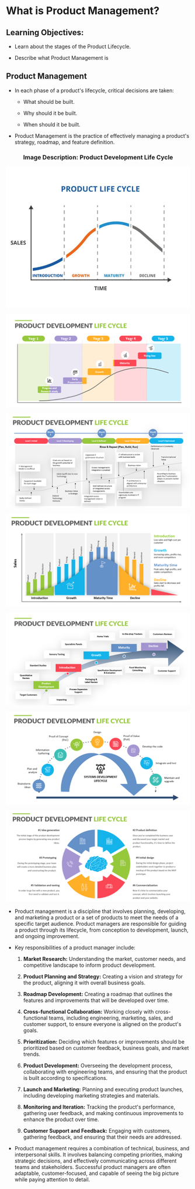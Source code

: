 # What is Product Management?

## Learning Objectives:

  - Learn about the stages of the Product Lifecycle.

  - Describe what Product Management is


  ## Product Management

  - In each phase of a product's lifecycle, critical decisions are taken:

    - What should be built.

    - Why should it be built.

    - When should it be built.

  - Product Management is the practice of effectively managing a product's strategy, roadmap, and feature definition.


  <h3 align = "center">  Image Description: Product Development Life Cycle </h3>

  <p align="center">
  <img src="https://github.com/Amit-Ashok-Swain/Product-Management/blob/main/Images/01.%20Introduction%20to%20Product%20Management/04.%20What%20is%20Product%20Management/07.jpeg" alt="Product Development Life Cycle" />
       </p>

  <p align="center">
  <img src="https://github.com/Amit-Ashok-Swain/Product-Management/blob/main/Images/01.%20Introduction%20to%20Product%20Management/04.%20What%20is%20Product%20Management/01.png" alt="Product Development Life Cycle" />
       </p>

  <p align="center">
  <img src="https://github.com/Amit-Ashok-Swain/Product-Management/blob/main/Images/01.%20Introduction%20to%20Product%20Management/04.%20What%20is%20Product%20Management/02.png" alt="Product Development Life Cycle" />
       </p>

  <p align="center">
  <img src="https://github.com/Amit-Ashok-Swain/Product-Management/blob/main/Images/01.%20Introduction%20to%20Product%20Management/04.%20What%20is%20Product%20Management/03.png" alt="Product Development Life Cycle" />
       </p>

  <p align="center">
  <img src="https://github.com/Amit-Ashok-Swain/Product-Management/blob/main/Images/01.%20Introduction%20to%20Product%20Management/04.%20What%20is%20Product%20Management/04.png" alt="Product Development Life Cycle" />
       </p>

  <p align="center">
  <img src="https://github.com/Amit-Ashok-Swain/Product-Management/blob/main/Images/01.%20Introduction%20to%20Product%20Management/04.%20What%20is%20Product%20Management/05.png" alt="Product Development Life Cycle" />
       </p>

  <p align="center">
  <img src="https://github.com/Amit-Ashok-Swain/Product-Management/blob/main/Images/01.%20Introduction%20to%20Product%20Management/04.%20What%20is%20Product%20Management/06.png" alt="Product Development Life Cycle" />
       </p>

  - Product management is a discipline that involves planning, developing, and marketing a product or a set of products to meet the needs of a specific target audience. Product managers are responsible for guiding a product through its lifecycle, from conception to development, launch, and ongoing improvement.

- Key responsibilities of a product manager include:

  1. **Market Research:** Understanding the market, customer needs, and competitive landscape to inform product development.

  2. **Product Planning and Strategy:** Creating a vision and strategy for the product, aligning it with overall business goals.

  3. **Roadmap Development:** Creating a roadmap that outlines the features and improvements that will be developed over time.

  4. **Cross-functional Collaboration:** Working closely with cross-functional teams, including engineering, marketing, sales, and customer support, to ensure everyone is aligned on the product's goals.

  5. **Prioritization:** Deciding which features or improvements should be prioritized based on customer feedback, business goals, and market trends.

  6. **Product Development:** Overseeing the development process, collaborating with engineering teams, and ensuring that the product is built according to specifications.

  7. **Launch and Marketing:** Planning and executing product launches, including developing marketing strategies and materials.

  8. **Monitoring and Iteration:** Tracking the product's performance, gathering user feedback, and making continuous improvements to enhance the product over time.

  9. **Customer Support and Feedback:** Engaging with customers, gathering feedback, and ensuring that their needs are addressed.

 - Product management requires a combination of technical, business, and interpersonal skills. It involves balancing competing priorities, making strategic decisions, and effectively communicating across different teams and stakeholders. Successful product managers are often adaptable, customer-focused, and capable of seeing the big picture while paying attention to detail.

 